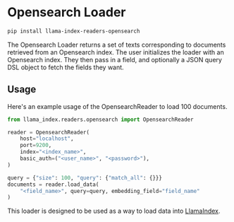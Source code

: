 # Opensearch Loader

```bash
pip install llama-index-readers-opensearch
```

The Opensearch Loader returns a set of texts corresponding to documents retrieved from an Opensearch index.
The user initializes the loader with an Opensearch index. They then pass in a field, and optionally a JSON query DSL object to fetch the fields they want.

## Usage

Here's an example usage of the OpensearchReader to load 100 documents.

```python
from llama_index.readers.opensearch import OpensearchReader

reader = OpensearchReader(
    host="localhost",
    port=9200,
    index="<index_name>",
    basic_auth=("<user_name>", "<password>"),
)

query = {"size": 100, "query": {"match_all": {}}}
documents = reader.load_data(
    "<field_name>", query=query, embedding_field="field_name"
)
```

This loader is designed to be used as a way to load data into [LlamaIndex](https://github.com/run-llama/llama_index/).
